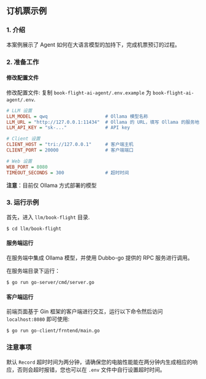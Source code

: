 ## 订机票示例

### 1. 介绍

本案例展示了 Agent 如何在大语言模型的加持下，完成机票预订的过程。

### 2. 准备工作

#### 修改配置文件

修改配置文件: 复制 `book-flight-ai-agent/.env.example` 为 `book-flight-ai-agent/.env`.

```ini
# LLM 设置
LLM_MODEL = qwq                     # Ollama 模型名称
LLM_URL = "http://127.0.0.1:11434"  # Ollama 的 URL，填写 Ollama 的服务地址
LLM_API_KEY = "sk-..."              # API key

# Client 设置
CLIENT_HOST = "tri://127.0.0.1"     # 客户端主机
CLIENT_PORT = 20000                 # 客户端端口

# Web 设置
WEB_PORT = 8080
TIMEOUT_SECONDS = 300               # 超时时间
```

**注意**：目前仅 Ollama 方式部署的模型

### 3. 运行示例

首先，进入 `llm/book-flight` 目录.

```shell
$ cd llm/book-flight
```

#### 服务端运行

在服务端中集成 Ollama 模型，并使用 Dubbo-go 提供的 RPC 服务进行调用。

在服务端目录下运行：

```shell
$ go run go-server/cmd/server.go
```

#### 客户端运行

前端页面基于 Gin 框架的客户端进行交互，运行以下命令然后访问 ```localhost:8080``` 即可使用:

```shell
$ go run go-client/frntend/main.go
```

### **注意事项**

默认 `Record` 超时时间为两分钟，请确保您的电脑性能能在两分钟内生成相应的响应，否则会超时报错，您也可以在 ```.env``` 文件中自行设置超时时间。
